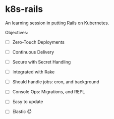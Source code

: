 # k8s-rails

An learning session in putting Rails on Kubernetes.

Objectives:

* [ ] Zero-Touch Deployments

* [ ] Continuous Delivery

* [ ] Secure with Secret Handling

* [ ] Integrated with Rake

* [ ] Should handle jobs: cron, and background

* [ ] Console Ops: Migrations, and REPL

* [ ] Easy to update

* [ ] Elastic :smiling_imp:
